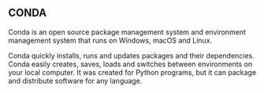 ## CONDA ##

Conda is an open source package management system and environment management system that runs on Windows, macOS and Linux.

Conda quickly installs, runs and updates packages and their dependencies. Conda easily creates, saves, loads and switches between environments on your local computer. It was created for Python programs, but it can package and distribute software for any language.

